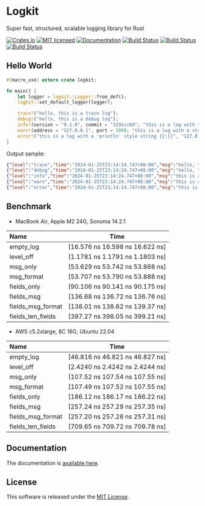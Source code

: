 Logkit
==========================

Super fast, structured, scalable logging library for Rust

[![Crates.io][crates-badge]][crates-url]
[![MIT licensed][license-badge]][license-url]
[![Documentation][document-badge]][document-url]
[![Build Status][linux-badge]][linux-url]
[![Build Status][macos-badge]][macos-url]
[![Build Status][windows-badge]][windows-url]

[crates-badge]: https://img.shields.io/crates/v/logkit.svg
[crates-url]: https://crates.io/crates/logkit
[license-badge]: https://img.shields.io/badge/license-MIT-blue.svg
[license-url]: https://github.com/chensoft/logkit?tab=MIT-1-ov-file
[document-badge]: https://docs.rs/logkit/badge.svg
[document-url]: https://docs.rs/logkit
[linux-badge]: https://github.com/chensoft/logkit/actions/workflows/linux.yml/badge.svg
[linux-url]: https://github.com/chensoft/logkit/actions/workflows/linux.yml
[macos-badge]: https://github.com/chensoft/logkit/actions/workflows/macos.yml/badge.svg
[macos-url]: https://github.com/chensoft/logkit/actions/workflows/macos.yml
[windows-badge]: https://github.com/chensoft/logkit/actions/workflows/windows.yml/badge.svg
[windows-url]: https://github.com/chensoft/logkit/actions/workflows/windows.yml

## Hello World

```rust
#[macro_use] extern crate logkit;

fn main() {
    let logger = logkit::Logger::from_def();
    logkit::set_default_logger(logger);

    trace!("hello, this is a trace log");
    debug!("hello, this is a debug log");
    info!(version = "0.1.0", commit = "3291cc60"; "this is a log with two string fields");
    warn!(address = "127.0.0.1", port = 3000; "this is a log with a string and a numeric field");
    error!("this is a log with a 'println' style string {}:{}", "127.0.0.1", 3000.0);
}
```

Output sample:

```json
{"level":"trace","time":"2024-01-25T23:14:24.747+08:00","msg":"hello, this is a trace log"}
{"level":"debug","time":"2024-01-25T23:14:24.747+08:00","msg":"hello, this is a debug log"}
{"level":"info","time":"2024-01-25T23:14:24.747+08:00","msg":"this is a log with two string fields","version":"0.1.0","commit":"3291cc60"}
{"level":"warn","time":"2024-01-25T23:14:24.747+08:00","msg":"this is a log with a string and a numeric field","address":"127.0.0.1","port":3000}
{"level":"error","time":"2024-01-25T23:14:24.747+08:00","msg":"this is a log with a 'println' style string 127.0.0.1:3000","stack":[{"funcname":"hello_world::main::h62df54cfc9622e64","filename":"/logkit/examples/hello_world.rs","lineno":11}]}
```

## Benchmark

- MacBook Air, Apple M2 24G, Sonoma 14.2.1

| Name              |              Time               |
|:------------------|:-------------------------------:|
| empty_log         | [16.576 ns 16.598 ns 16.622 ns] |
| level_off         | [1.1781 ns 1.1791 ns 1.1803 ns] |
| msg_only          | [53.629 ns 53.742 ns 53.868 ns] |
| msg_format        | [53.707 ns 53.790 ns 53.888 ns] |
| fields_only       | [90.106 ns 90.141 ns 90.175 ns] |
| fields_msg        | [136.68 ns 136.72 ns 136.76 ns] |
| fields_msg_format | [138.01 ns 138.62 ns 139.37 ns] |
| fields_ten_fields | [397.27 ns 398.05 ns 399.21 ns] |

- AWS c5.2xlarge, 8C 16G, Ubuntu 22.04

| Name              |              Time               |
|:------------------|:-------------------------------:|
| empty_log         | [46.816 ns 46.821 ns 46.827 ns] |
| level_off         | [2.4240 ns 2.4242 ns 2.4244 ns] |
| msg_only          | [107.52 ns 107.54 ns 107.55 ns] |
| msg_format        | [107.49 ns 107.52 ns 107.55 ns] |
| fields_only       | [186.12 ns 186.17 ns 186.22 ns] |
| fields_msg        | [257.24 ns 257.29 ns 257.35 ns] |
| fields_msg_format | [257.20 ns 257.26 ns 257.31 ns] |
| fields_ten_fields | [709.65 ns 709.72 ns 709.78 ns] |

## Documentation

The documentation is [available here](https://docs.rs/logkit).

## License

This software is released under the [MIT License](https://github.com/chensoft/logkit?tab=MIT-1-ov-file).